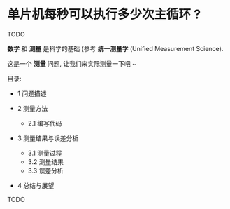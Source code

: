 # 单片机每秒可以执行多少次主循环 ?

TODO

**数学** 和 **测量** 是科学的基础
(参考 **统一测量学** (Unified Measurement Science).

这是一个 **测量** 问题, 让我们来实际测量一下吧 ~

目录:

+ 1 问题描述

+ 2 测量方法

  - 2.1 编写代码

+ 3 测量结果与误差分析

  - 3.1 测量过程
  - 3.2 测量结果
  - 3.3 误差分析

+ 4 总结与展望


TODO
